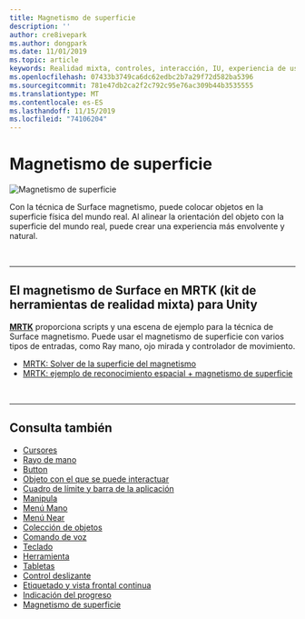 ```yaml
---
title: Magnetismo de superficie
description: ''
author: cre8ivepark
ms.author: dongpark
ms.date: 11/01/2019
ms.topic: article
keywords: Realidad mixta, controles, interacción, IU, experiencia de usuario
ms.openlocfilehash: 07433b3749ca6dc62edbc2b7a29f72d582ba5396
ms.sourcegitcommit: 781e47db2ca2f2c792c95e76ac309b44b3535555
ms.translationtype: MT
ms.contentlocale: es-ES
ms.lasthandoff: 11/15/2019
ms.locfileid: "74106204"
---
```

# <a name="surface-magnetism"></a>Magnetismo de superficie

![Magnetismo de superficie](images/UX/MRTK_SurfaceMagnetism.gif)

Con la técnica de Surface magnetismo, puede colocar objetos en la superficie física del mundo real. Al alinear la orientación del objeto con la superficie del mundo real, puede crear una experiencia más envolvente y natural.

<br>

---

## <a name="surface-magnetism-in-mrtkmixed-reality-toolkit-for-unity"></a>El magnetismo de Surface en MRTK (kit de herramientas de realidad mixta) para Unity
**[MRTK](https://github.com/Microsoft/MixedRealityToolkit-Unity)** proporciona scripts y una escena de ejemplo para la técnica de Surface magnetismo. Puede usar el magnetismo de superficie con varios tipos de entradas, como Ray mano, ojo mirada y controlador de movimiento.

* [MRTK: Solver de la superficie del magnetismo](https://microsoft.github.io/MixedRealityToolkit-Unity/Documentation/README_Solver.html#surfacemagnetism)
* [MRTK: ejemplo de reconocimiento espacial + magnetismo de superficie](https://github.com/microsoft/MixedRealityToolkit-Unity/blob/mrtk_development/Assets/MixedRealityToolkit.Examples/Demos/Solvers/Scenes/SurfaceMagnetismSpatialAwarenessExample.unity)


<br>

---

## <a name="see-also"></a>Consulta también

* [Cursores](cursors.md)
* [Rayo de mano](point-and-commit.md)
* [Button](button.md)
* [Objeto con el que se puede interactuar](interactable-object.md)
* [Cuadro de límite y barra de la aplicación](app-bar-and-bounding-box.md)
* [Manipula](direct-manipulation.md)
* [Menú Mano](hand-menu.md)
* [Menú Near](near-menu.md)
* [Colección de objetos](object-collection.md)
* [Comando de voz](voice-input.md)
* [Teclado](keyboard.md)
* [Herramienta](tooltip.md)
* [Tabletas](slate.md)
* [Control deslizante](slider.md)
* [Etiquetado y vista frontal continua](billboarding-and-tag-along.md)
* [Indicación del progreso](progress.md)
* [Magnetismo de superficie](surface-magnetism.md)